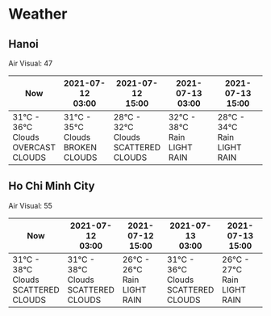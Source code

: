 # Weather

## Hanoi

Air Visual: 47

<table>

<thead>

<tr>

<th>Now</th>

<th>
<div>2021-07-12</div>
<div>03:00</div>
</th>
<th>
<div>2021-07-12</div>
<div>15:00</div>
</th>
<th>
<div>2021-07-13</div>
<div>03:00</div>
</th>
<th>
<div>2021-07-13</div>
<div>15:00</div>
</th>

</tr>

</thead>

<tbody>

<tr>

<td width="20%">
<div>31°C - 36°C</div>
<div>Clouds</div>
<div>OVERCAST CLOUDS</div>
</td>

<td width="20%">
<div>31°C - 35°C</div>
<div>Clouds</div>
<div>BROKEN CLOUDS</div>
</td>
<td width="20%">
<div>28°C - 32°C</div>
<div>Clouds</div>
<div>SCATTERED CLOUDS</div>
</td>
<td width="20%">
<div>32°C - 38°C</div>
<div>Rain</div>
<div>LIGHT RAIN</div>
</td>
<td width="20%">
<div>28°C - 34°C</div>
<div>Rain</div>
<div>LIGHT RAIN</div>
</td>

</tr>

</tbody>

</table>

## Ho Chi Minh City

Air Visual: 55

<table>

<thead>

<tr>

<th>Now</th>

<th>
<div>2021-07-12</div>
<div>03:00</div>
</th>
<th>
<div>2021-07-12</div>
<div>15:00</div>
</th>
<th>
<div>2021-07-13</div>
<div>03:00</div>
</th>
<th>
<div>2021-07-13</div>
<div>15:00</div>
</th>

</tr>

</thead>

<tbody>

<tr>

<td width="20%">
<div>31°C - 38°C</div>
<div>Clouds</div>
<div>SCATTERED CLOUDS</div>
</td>

<td width="20%">
<div>31°C - 38°C</div>
<div>Clouds</div>
<div>SCATTERED CLOUDS</div>
</td>
<td width="20%">
<div>26°C - 26°C</div>
<div>Rain</div>
<div>LIGHT RAIN</div>
</td>
<td width="20%">
<div>31°C - 36°C</div>
<div>Clouds</div>
<div>SCATTERED CLOUDS</div>
</td>
<td width="20%">
<div>26°C - 27°C</div>
<div>Rain</div>
<div>LIGHT RAIN</div>
</td>

</tr>

</tbody>

</table>
